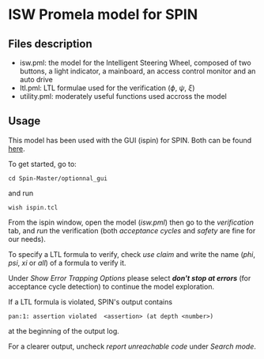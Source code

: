 # ISW Promela model for SPIN

## Files description
- isw.pml: the model for the Intelligent Steering Wheel, composed of two buttons, a light indicator, a mainboard, an access control monitor and an auto drive
- ltl.pml: LTL formulae used for the verification ($\phi$, $\psi$, $\xi$)
- utility.pml: moderately useful functions used accross the model

## Usage
This model has been used with the GUI (ispin) for SPIN. Both can be found [here](https://github.com/nimble-code/Spin).

To get started, go to:
```
cd Spin-Master/optionnal_gui 
```
and run 
```
wish ispin.tcl
```

From the ispin window, open the model (_isw.pml_) then go to the _verification_ tab, and _run_ the verification (both _acceptance cycles_ and _safety_ are fine for our needs).

To specify a LTL formula to verify, check _use claim_ and write the name (_phi_, _psi_, _xi_ or _all_) of a formula to verify it.

Under _Show Error Trapping Options_ please select _**don't stop at errors**_ (for acceptance cycle detection) to continue the model exploration.

If a LTL formula is violated, SPIN's output contains
```
pan:1: assertion violated  <assertion> (at depth <number>)
```
at the beginning of the output log.

For a clearer output, uncheck _report unreachable code_ under _Search mode_.